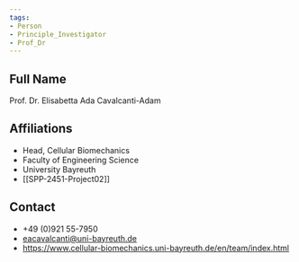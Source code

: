 ```yaml
---
tags: 
- Person
- Principle_Investigator
- Prof_Dr
---
```

## Full Name
Prof. Dr. Elisabetta Ada Cavalcanti-Adam

## Affiliations
- Head, Cellular Biomechanics
- Faculty of Engineering Science
- University Bayreuth
- [[SPP-2451-Project02]]
## Contact
- +49 (0)921 55-7950
- eacavalcanti@uni-bayreuth.de
- https://www.cellular-biomechanics.uni-bayreuth.de/en/team/index.html
